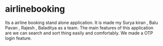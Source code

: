 # airlinebooking
Its a airline booking stand alone application. It is made my Surya kiran , Balu Pavan , Rajesh , Baladitya as a team. The main features of this application are we can search and sort thing easily and comfortably. We made a OTP login feature.
